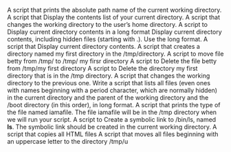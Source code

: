 A script that prints the absolute path name of the current working directory.
A script that Display the contents list of your current directory.
A script that changes the working directory to the user’s home directory.
A script to Display current directory contents in a long format
Display current directory contents, including hidden files (starting with .). Use the long format.
A script that Display current directory contents.
A script that creates a directory named my first directory in the /tmp/directory.
A script to move file betty from /tmp/ to /tmp/ my firsr directory
A script to Delete the file betty from /tmp/my first directory
A script to Delete the directory my first directory that is in the /tmp directory.
A script that changes the working directory to the previous one.
Write a script that lists all files (even ones with names beginning with a period character, which are normally hidden) in the current directory and the parent of the working directory and the /boot directory (in this order), in long format.
A script that prints the type of the file named iamafile. The file iamafile will be in the /tmp directory when we will run your script.
A script to Create a symbolic link to /bin/ls, named __ls__. The symbolic link should be created in the current working directory.
A script that copies all HTML files
A script that moves all files beginning with an uppercase letter to the directory /tmp/u            
